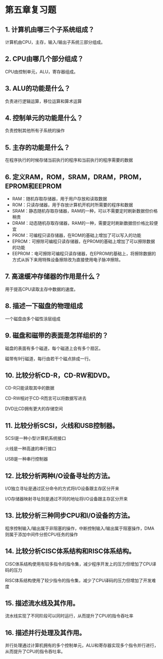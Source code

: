 # 第五章复习题

## 1. 计算机由哪三个子系统组成？

计算机由CPU，主存，输入/输出子系统三部分组成。

## 2. CPU由哪几个部分组成？

CPU由控制单元，ALU，寄存器组成。

## 3. ALU的功能是什么？

负责进行逻辑运算，移位运算和算术运算

## 4. 控制单元的功能是什么？

负责控制其他所有子系统的操作

## 5. 主存的功能是什么？

在程序执行的时候存储当前执行的程序和当前执行的程序需要的数据

## 6. 定义RAM，ROM，SRAM，DRAM，PROM，EPROM和EEPROM

* RAM：随机存取存储器，用于用户存放和读取数据
* ROM：只读存储器，用于存放计算机开机时所需要的程序和数据
* SRAM：静态随机存取存储器，RAM的一种，可以不需要定时刷新数据但价格稍贵
* DRAM：动态随机存取存储器，RAM的一种，需要定时刷新数据但价格比较便宜
* PROM：可编程只读存储器，在ROM的基础上增加了可以写入的功能
* EPROM：可擦除可编程只读存储器，在PROM的基础上增加了可以擦除数据的功能
* EEPROM：电可擦除可编程只读存储器，在EPROM的基础上，将擦除数据的方式从拆下来用特殊设备擦除改为直接使用电子脉冲擦除。

## 7. 高速缓冲存储器的作用是什么？

用于提高CPU读取主存中数据的速度。

## 8. 描述一下磁盘的物理组成

一个磁盘由多个磁性涂层组成

## 9. 磁盘和磁带的表面是怎样组织的？

磁盘的表面有多个磁道，每个磁道上会有多个扇区。

磁带有9行磁道，每行由若干个磁点排成一行。

## 10. 比较分析CD-R，CD-RW和DVD。

CD-R只能读取其中的数据

CD-RW相对于CD-R而言可以将数据写进去

DVD比CD拥有更大的存储空间

## 11. 比较分析SCSI，火线和USB控制器。

SCSI是一种小型计算机系统接口

火线是一种高速的串行接口

USB是一种串行控制器

## 12. 比较分析两种I/O设备寻址的方法。

I/O独立寻址是通过区分命令的方式将I/O设备跟主存区分开来

I/O存储器映射寻址则是通过不同的地址将I/O设备跟主存区分开来

## 13. 比较分析三种同步CPU和I/O设备的方法。

程序控制输入/输出属于非阻塞的操作，中断控制输入/输出属于阻塞操作，DMA则属于添加中间件分担CPU任务的操作

## 14. 比较分析CISC体系结构和RISC体系结构。

CISC体系结构使用有较多指令的指令集，减少程序开发上的压力但增加了CPU译码的压力

RISC体系结构使用了较少指令的指令集，减少了CPU译码的压力但增加了开发难度

## 15. 描述流水线及其作用。

流水线实现了不同阶段可以同时运行，从而提升了CPU的指令吞吐率

## 16. 描述并行处理及其作用。

并行处理通过计算机拥有的多个控制单元，ALU和寄存器实现多个指令并行进行，从而提升了CPU的指令吞吐率。

